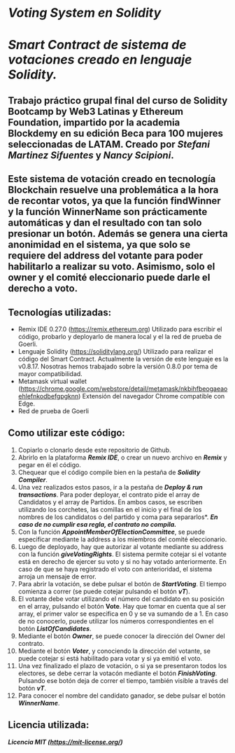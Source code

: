 # **_Voting System en Solidity_**

# **_Smart Contract de sistema de votaciones creado en lenguaje Solidity._**

## Trabajo práctico grupal final del curso de Solidity Bootcamp by Web3 Latinas y Ethereum Foundation, impartido por la academia Blockdemy en su edición Beca para 100 mujeres seleccionadas de LATAM. Creado por *Stefani Martinez Sifuentes* y *Nancy Scipioni*.

## Este sistema de votación creado en tecnología Blockchain resuelve una problemática a la hora de recontar votos, ya que la función findWinner y la función WinnerName son prácticamente automáticas y dan el resultado con tan solo presionar un botón. Además se genera una cierta anonimidad en el sistema, ya que solo se requiere del address del votante para poder habilitarlo a realizar su voto. Asimismo, solo el owner y el comité eleccionario puede darle el derecho a voto.

## Tecnologías utilizadas:

* Remix IDE 0.27.0 (https://remix.ethereum.org) Utilizado para escribir el código, probarlo y deployarlo de manera local y el la red de prueba de Goerli.
* Lenguaje Solidity (https://soliditylang.org/) Utilizado para realizar el código del Smart Contract. Actualmente la versión de este lenguaje es la v0.8.17. Nosotras hemos trabajado sobre la versión 0.8.0 por tema de mayor compatibilidad.
* Metamask virtual wallet (https://chrome.google.com/webstore/detail/metamask/nkbihfbeogaeaoehlefnkodbefgpgknn) Extensión del navegador Chrome compatible con Edge. 
* Red de prueba de Goerli

## Como utilizar este código:

1. Copiarlo o clonarlo desde este repositorio de Github.
2. Abrirlo en la plataforma **_Remix IDE_**, o crear un nuevo archivo en **_Remix_** y pegar en él el código.
3. Chequear que el código compile bien en la pestaña de **_Solidity Compiler_**.
4. Una vez realizados estos pasos, ir a la pestaña de **_Deploy & run transactions_**. Para poder deployar, el contrato pide el array de Candidatos y el array de Partidos. En ambos casos, se escriben utilizando los corchetes, las comillas en el inicio y el final de los nombres de los candidatos o del partido y coma para separarlos*. **_En caso de no cumplir esa regla, el contrato no compila._**
5. Con la función **_AppointMemberOfElectionCommittee_**, se puede especificar mediante la address a los miembros del comité eleccionario.
6. Luego de deployado, hay que autorizar al votante mediante su address con la función **_giveVotingRights_**. El sistema permite cotejar si el votante está en derecho de ejercer su voto y si no hay votado anteriormente. En caso de que se haya registrado el voto con anterioridad, el sistema arroja un mensaje de error.
7. Para abrir la votación, se debe pulsar el botón de **_StartVoting_**. El tiempo comienza a correr (se puede cotejar pulsando el botón **_vT_**).
8. El votante debe votar utilizando el número del candidato en su posición en el array, pulsando el botón **Vote**. Hay que tomar en cuenta que al ser array, el primer valor se especifica en 0 y se va sumando de a 1. En caso de no conocerlo, puede utilizar los números correspondientes en el botón **_ListOfCandidates_**.
9. Mediante el botón **_Owner_**, se puede conocer la dirección del Owner del contrato.
10. Mediante el botón **_Voter_**, y conociendo la dirección del votante, se puede cotejar si está habilitado para votar y si ya emitió el voto.
11. Una vez finalizado el plazo de votación, o si ya se presentaron todos los electores, se debe cerrar la votacón mediante el botón **_FinishVoting_**. Pulsando ese botón deja de correr el tiempo, también visible a través del botón **_vT_**.
12. Para conocer el nombre del candidato ganador, se debe pulsar el botón **_WinnerName_**.

## Licencia utilizada:

**_Licencia MIT (https://mit-license.org/)_**
